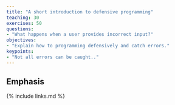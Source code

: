 ```yaml
---
title: "A short introduction to defensive programming"
teaching: 30
exercises: 50
questions:
- "What happens when a user provides incorrect input?"
objectives:
- "Explain how to programming defensively and catch errors."
keypoints:
- "Not all errors can be caught.."
---
```


## Emphasis

{% include links.md %}
